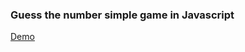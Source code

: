 ### Guess the number simple game in Javascript

[Demo](https://parnasmi.github.io/Guess-number-game/)